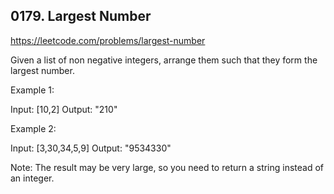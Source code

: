 ## 0179. Largest Number

https://leetcode.com/problems/largest-number

Given a list of non negative integers, arrange them such that they form the largest number.

Example 1:

Input: [10,2]
Output: "210"

Example 2:

Input: [3,30,34,5,9]
Output: "9534330"

Note: The result may be very large, so you need to return a string instead of an integer.
